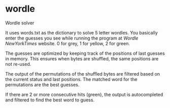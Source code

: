 # wordle
Wordle solver

It uses words.txt as the dictionary to solve 5 letter wordles.
You basically enter the guesses you see while running the program at *Wordle NewYorkTimes* website.
0 for grey, 1 for yellow, 2 for green.

The guesses are optimized by keeping track of the positions of last guesses in memory.
This ensures when bytes are shuffled, the same positions are not re-used.

The output of the permutations of the shuffled bytes are filtered based on the current status and last positions.
The matched word for the permutations are the best guesses.

If there are 2 or more consecutive hits (green), the output is autocompleted and filtered to find the best word to guess.


